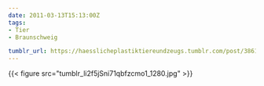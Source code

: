 ```yaml
---
date: 2011-03-13T15:13:00Z
tags:
- Tier
- Braunschweig

tumblr_url: https://haesslicheplastiktiereundzeugs.tumblr.com/post/3861158447
---
```

{{< figure src="tumblr_li2f5jSni71qbfzcmo1_1280.jpg" >}}
